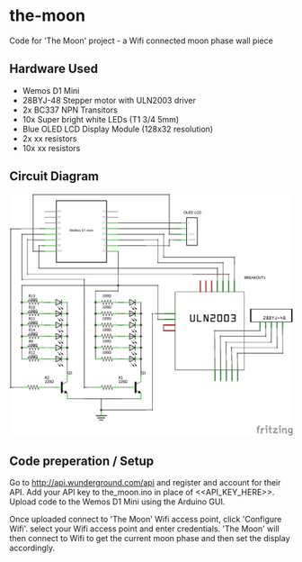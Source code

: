 # the-moon

Code for 'The Moon' project - a Wifi connected moon phase wall piece

## Hardware Used
- Wemos D1 Mini
- 28BYJ-48 Stepper motor with ULN2003 driver
- 2x BC337 NPN Transitors
- 10x Super bright white LEDs (T1 3/4 5mm)
- Blue OLED LCD Display Module (128x32 resolution)
- 2x xx resistors
- 10x xx resistors

## Circuit Diagram
![Circuit Diagram](docs/circuit.png?raw=true "Circuit Diagram")

## Code preperation / Setup
Go to http://api.wunderground.com/api and register and account for their API.
Add your API key to the_moon.ino in place of <<API_KEY_HERE>>.
Upload code to the Wemos D1 Mini using the Arduino GUI.

Once uploaded connect to 'The Moon' Wifi access point, click 'Configure Wifi'. select your Wifi access point and enter credentials.
'The Moon' will then connect to Wifi to get the current moon phase and then set the display accordingly.